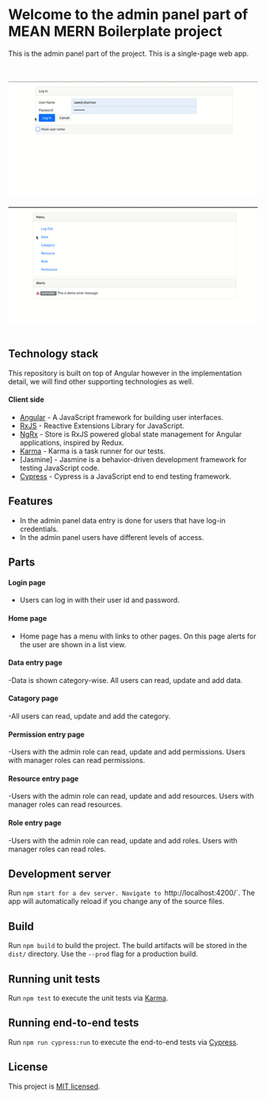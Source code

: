 # Welcome to the admin panel part of MEAN MERN Boilerplate project

This is the admin panel part of the project. This is a single-page web app.

<br/><br/>
![](adminFlow.gif)
<br/><br/>
![](adminFlowInputValidation.gif)
<br/><br/>

## Technology stack

This repository is built on top of Angular however in the implementation detail, we will find other supporting technologies as well.

#### Client side

- [Angular] - A JavaScript framework for building user interfaces.
- [RxJS] - Reactive Extensions Library for JavaScript.
- [NgRx] - Store is RxJS powered global state management for Angular applications, inspired by Redux.
- [Karma] - Karma is a task runner for our tests.
- [Jasmine] - Jasmine is a behavior-driven development framework for testing JavaScript code.
- [Cypress] - Cypress is a JavaScript end to end testing framework.

## Features

- In the admin panel data entry is done for users that have log-in credentials.
- In the admin panel users have different levels of access.

## Parts

#### Login page
- Users can log in with their user id and password.
#### Home page
- Home page has a menu with links to other pages. On this page alerts for the user are shown in a list view.
#### Data entry page
-Data is shown category-wise. All users can read, update and add data.
#### Catagory page
-All users can read, update and add the category.
#### Permission entry page
-Users with the admin role can read, update and add permissions. Users with manager roles can read permissions.
#### Resource entry page
-Users with the admin role can read, update and add resources. Users with manager roles can read resources.
#### Role entry page
-Users with the admin role can read, update and add roles. Users with manager roles can read roles.


## Development server

Run `npm start for a dev server. Navigate to `http://localhost:4200/`. The app will automatically reload if you change any of the source files.

## Build

Run `npm build` to build the project. The build artifacts will be stored in the `dist/` directory. Use the `--prod` flag for a production build.

## Running unit tests

Run `npm test` to execute the unit tests via [Karma].

## Running end-to-end tests

Run `npm run cypress:run` to execute the end-to-end tests via [Cypress].

## License

This project is [MIT licensed](https://github.com/Saeed1989/mern-mean-web-mobile-boilerplate/blob/main/client-admin-panel/LICENSE).

[node.js]: http://nodejs.org
[express.js]: http://expressjs.com
[docker]: https://www.docker.com
[Angular]: https://angular.io/
[Karma]: https://karma-runner.github.io
[Protractor]: http://www.protractortest.org/
[NgRx]: https://ngrx.io/
[Cypress]: https://www.cypress.io/
[RxJS]: https://rxjs.dev/

